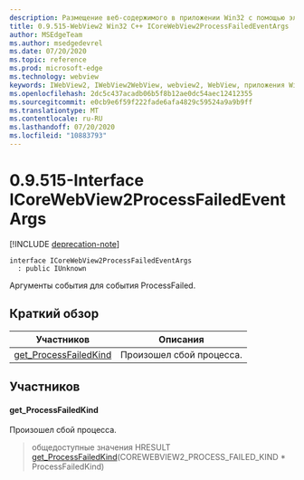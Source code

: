 ```yaml
---
description: Размещение веб-содержимого в приложении Win32 с помощью элемента управления Microsoft Edge WebView2
title: 0.9.515-WebView2 Win32 C++ ICoreWebView2ProcessFailedEventArgs
author: MSEdgeTeam
ms.author: msedgedevrel
ms.date: 07/20/2020
ms.topic: reference
ms.prod: microsoft-edge
ms.technology: webview
keywords: IWebView2, IWebView2WebView, webview2, WebView, приложения Win32, Win32, EDGE, ICoreWebView2, ICoreWebView2Controller, элемент управления "веб-браузер", HTML Edge
ms.openlocfilehash: 2dc5c437acadb06b5f8b12ae0dc54aec12412355
ms.sourcegitcommit: e0cb9e6f59f222fade6afa4829c59524a9a9b9ff
ms.translationtype: MT
ms.contentlocale: ru-RU
ms.lasthandoff: 07/20/2020
ms.locfileid: "10883793"
---
```

# 0.9.515-Interface ICoreWebView2ProcessFailedEventArgs 

[!INCLUDE [deprecation-note](../../includes/deprecation-note.md)]

```
interface ICoreWebView2ProcessFailedEventArgs
  : public IUnknown
```

Аргументы события для события ProcessFailed.

## Краткий обзор

 Участников                        | Описания
--------------------------------|---------------------------------------------
[get_ProcessFailedKind](#get_processfailedkind) | Произошел сбой процесса.

## Участников

#### get_ProcessFailedKind 

Произошел сбой процесса.

> общедоступные значения HRESULT [get_ProcessFailedKind](#get_processfailedkind)(COREWEBVIEW2_PROCESS_FAILED_KIND * ProcessFailedKind)

